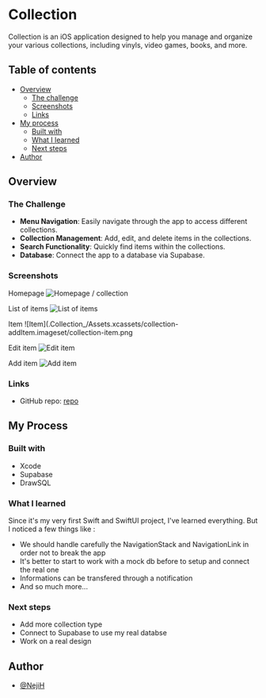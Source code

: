 # Collection

Collection is an iOS application designed to help you manage and organize your various collections, including vinyls, video games, books, and more.

## Table of contents

- [Overview](#overview)
  - [The challenge](#the-challenge)
  - [Screenshots](#screenshots)
  - [Links](#links)
- [My process](#my-process)
  - [Built with](#built-with)
  - [What I learned](#what-i-learned)
  - [Next steps](#next-steps)
- [Author](#author)

## Overview

### The Challenge

- **Menu Navigation**: Easily navigate through the app to access different collections.
- **Collection Management**: Add, edit, and delete items in the collections.
- **Search Functionality**: Quickly find items within the collections.
- **Database**: Connect the app to a database via Supabase.

### Screenshots

Homepage
![Homepage / collection](.Collection_/Assets.xcassets/collection-addItem.imageset/collection-home.png)

List of items
![List of items](.Collection_/Assets.xcassets/collection-addItem.imageset/collection-listOfItems.png)

Item
![Item](.Collection_/Assets.xcassets/collection-addItem.imageset/collection-item.png

Edit item
![Edit item](.Collection_/Assets.xcassets/collection-addItem.imageset/collection-editItem.png)

Add item
![Add item](.Collection_/Assets.xcassets/collection-addItem.imageset/collection-addItem.png)

### Links

- GitHub repo: [repo](https://github.com/NejiH/Collection_/tree/main)

## My Process

### Built with

- Xcode
- Supabase
- DrawSQL

### What I learned

Since it's my very first Swift and SwiftUI project, I've learned everything. But I noticed a few things like : 

- We should handle carefully the NavigationStack and NavigationLink in order not to break the app
- It's better to start to work with a mock db before to setup and connect the real one
- Informations can be transfered through a notification
- And so much more... 


### Next steps

- Add more collection type
- Connect to Supabase to use my real databse
- Work on a real design

## Author

- [@NejiH](https://www.github.com/NejiH)
